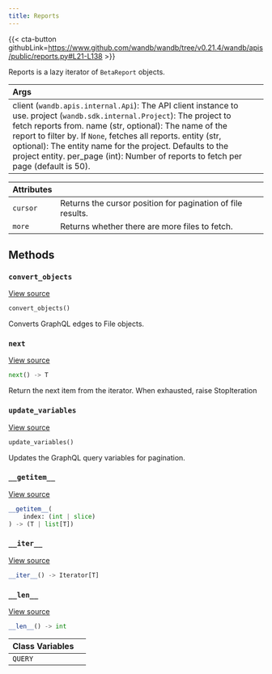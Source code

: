 ```yaml
---
title: Reports
---
```


{{< cta-button githubLink=https://www.github.com/wandb/wandb/tree/v0.21.4/wandb/apis/public/reports.py#L21-L138 >}}

Reports is a lazy iterator of `BetaReport` objects.

| Args |  |
| :--- | :--- |
|  client (`wandb.apis.internal.Api`): The API client instance to use. project (`wandb.sdk.internal.Project`): The project to fetch reports from. name (str, optional): The name of the report to filter by. If `None`, fetches all reports. entity (str, optional): The entity name for the project. Defaults to the project entity. per_page (int): Number of reports to fetch per page (default is 50). |

| Attributes |  |
| :--- | :--- |
|  `cursor` |  Returns the cursor position for pagination of file results. <!-- lazydoc-ignore: internal --> |
|  `more` |  Returns whether there are more files to fetch. <!-- lazydoc-ignore: internal --> |

## Methods

### `convert_objects`

[View source](https://www.github.com/wandb/wandb/tree/v0.21.4/wandb/apis/public/reports.py#L121-L135)

```python
convert_objects()
```

Converts GraphQL edges to File objects.

### `next`

[View source](https://www.github.com/wandb/wandb/tree/v0.21.4/wandb/apis/paginator.py#L102-L109)

```python
next() -> T
```

Return the next item from the iterator. When exhausted, raise StopIteration

### `update_variables`

[View source](https://www.github.com/wandb/wandb/tree/v0.21.4/wandb/apis/public/reports.py#L115-L119)

```python
update_variables()
```

Updates the GraphQL query variables for pagination.

### `__getitem__`

[View source](https://www.github.com/wandb/wandb/tree/v0.21.4/wandb/apis/paginator.py#L95-L100)

```python
__getitem__(
    index: (int | slice)
) -> (T | list[T])
```

### `__iter__`

[View source](https://www.github.com/wandb/wandb/tree/v0.21.4/wandb/apis/paginator.py#L50-L52)

```python
__iter__() -> Iterator[T]
```

### `__len__`

[View source](https://www.github.com/wandb/wandb/tree/v0.21.4/wandb/apis/paginator.py#L128-L133)

```python
__len__() -> int
```

| Class Variables |  |
| :--- | :--- |
|  `QUERY`<a id="QUERY"></a> |   |
